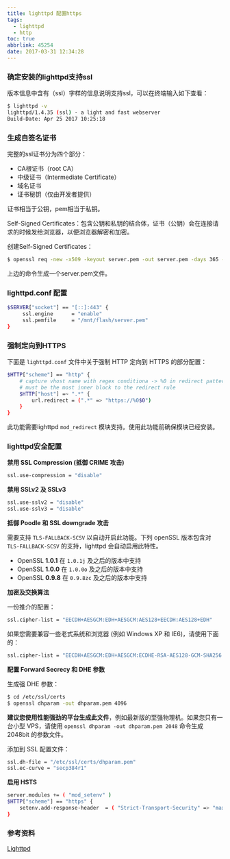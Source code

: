 ```yaml
---
title: lighttpd 配置https
tags:
  - lighttpd
  - http
toc: true
abbrlink: 45254
date: 2017-03-31 12:34:28
---
```


### 确定安装的lighttpd支持ssl

版本信息中含有（ssl）字样的信息说明支持ssl，可以在终端输入如下查看：

```bash
$ lighttpd -v
lighttpd/1.4.35 (ssl) - a light and fast webserver
Build-Date: Apr 25 2017 10:25:18
```

<!-- more -->

### 生成自签名证书

完整的ssl证书分为四个部分：

* CA根证书（root CA）
* 中级证书（Intermediate Certificate）
* 域名证书
* 证书秘钥（仅由开发者提供）

证书相当于公钥，pem相当于私钥。

Self-Signed Certificates：包含公钥和私钥的结合体，证书（公钥）会在连接请求的时候发给浏览器，以便浏览器解密和加密。

创建Self-Signed Certificates：

```bash
$ openssl req -new -x509 -keyout server.pem -out server.pem -days 365 -nodes
```

上边的命令生成一个server.pem文件。

### lighttpd.conf 配置

```bash
$SERVER["socket"] == "[::]:443" {  
     ssl.engine      = "enable"
     ssl.pemfile     = "/mnt/flash/server.pem"
}
```

### 强制定向到HTTPS

下面是 `lighttpd.conf` 文件中关于强制 HTTP 定向到 HTTPS 的部分配置：

```bash
$HTTP["scheme"] == "http" {
    # capture vhost name with regex conditiona -> %0 in redirect pattern
    # must be the most inner block to the redirect rule
    $HTTP["host"] =~ ".*" {
        url.redirect = (".*" => "https://%0$0")
    }
}
```

此功能需要lighttpd `mod_redirect` 模块支持。使用此功能前确保模块已经安装。

### lighttpd安全配置

**禁用 SSL Compression (抵御 CRIME 攻击)**

```bash
ssl.use-compression = "disable"
```

**禁用 SSLv2 及 SSLv3**

```bash
ssl.use-sslv2 = "disable"
ssl.use-sslv3 = "disable"
```

**抵御 Poodle 和 SSL downgrade 攻击**

需要支持 `TLS-FALLBACK-SCSV` 以自动开启此功能。下列 openSSL 版本包含对 `TLS-FALLBACK-SCSV` 的支持，lighttpd 会自动启用此特性。

* OpenSSL **1.0.1** 在 `1.0.1j` 及之后的版本中支持
* OpenSSL **1.0.0** 在 `1.0.0o` 及之后的版本中支持
* OpenSSL **0.9.8** 在 `0.9.8zc` 及之后的版本中支持

**加密及交换算法**

一份推介的配置：

```bash
ssl.cipher-list = "EECDH+AESGCM:EDH+AESGCM:AES128+EECDH:AES128+EDH"
```

如果您需要兼容一些老式系统和浏览器 (例如 Windows XP 和 IE6)，请使用下面的：

```bash
ssl.cipher-list = "EECDH+AESGCM:EDH+AESGCM:ECDHE-RSA-AES128-GCM-SHA256:AES256+EECDH:AES256+EDH:ECDHE-RSA-AES256-GCM-SHA384:DHE-RSA-AES256-GCM-SHA384:DHE-RSA-AES128-GCM-SHA256:ECDHE-RSA-AES256-SHA384:ECDHE-RSA-AES128-SHA256:ECDHE-RSA-AES256-SHA:ECDHE-RSA-AES128-SHA:DHE-RSA-AES256-SHA256:DHE-RSA-AES128-SHA256:DHE-RSA-AES256-SHA:DHE-RSA-AES128-SHA:ECDHE-RSA-DES-CBC3-SHA:EDH-RSA-DES-CBC3-SHA:AES256-GCM-SHA384:AES128-GCM-SHA256:AES256-SHA256:AES128-SHA256:AES256-SHA:AES128-SHA:DES-CBC3-SHA:HIGH:!aNULL:!eNULL:!EXPORT:!DES:!MD5:!PSK:!RC4"
```

**配置 Forward Secrecy 和 DHE 参数**

生成强 DHE 参数：

```bash
$ cd /etc/ssl/certs
$ openssl dhparam -out dhparam.pem 4096
```

**建议您使用性能强劲的平台生成此文件**，例如最新版的至强物理机。如果您只有一台小型 VPS，请使用 `openssl dhparam -out dhparam.pem 2048` 命令生成 2048bit 的参数文件。

添加到 SSL 配置文件：

```bash
ssl.dh-file = "/etc/ssl/certs/dhparam.pem"
ssl.ec-curve = "secp384r1"
```

**启用 HSTS**

```bash
server.modules += ( "mod_setenv" )
$HTTP["scheme"] == "https" {
    setenv.add-response-header  = ( "Strict-Transport-Security" => "max-age=63072000; includeSubdomains; preload")
}
```
### 参考资料

[Lighttpd](https://wiki.archlinux.org/index.php/Lighttpd)
